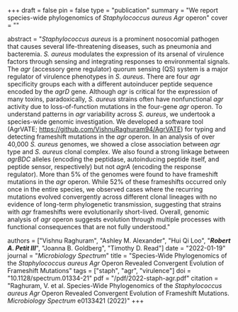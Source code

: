 +++
draft = false
pin = false
type = "publication"
summary = "We report species-wide phylogenomics of *Staphylococcus aureus Agr* operon"
cover = ""

abstract = "*Staphylococcus aureus* is a prominent nosocomial pathogen that causes several life-threatening diseases, such as pneumonia and bacteremia. *S. aureus* modulates the expression of its arsenal of virulence factors through sensing and integrating responses to environmental signals. The *agr* (accessory gene regulator) quorum sensing (QS) system is a major regulator of virulence phenotypes in *S. aureus*. There are four *agr* specificity groups each with a different autoinducer peptide sequence encoded by the *agrD* gene. Although *agr* is critical for the expression of many toxins, paradoxically, *S. aureus* strains often have nonfunctional *agr* activity due to loss-of-function mutations in the four-gene *agr* operon. To understand patterns in *agr* variability across *S. aureus*, we undertook a species-wide genomic investigation. We developed a software tool (AgrVATE; https://github.com/VishnuRaghuram94/AgrVATE) for typing and detecting frameshift mutations in the *agr* operon. In an analysis of over 40,000 *S. aureus* genomes, we showed a close association between *agr* type and *S. aureus* clonal complex. We also found a strong linkage between *agrBDC* alleles (encoding the peptidase, autoinducing peptide itself, and peptide sensor, respectively) but not *agrA* (encoding the response regulator). More than 5% of the genomes were found to have frameshift mutations in the *agr* operon. While 52% of these frameshifts occurred only once in the entire species, we observed cases where the recurring mutations evolved convergently across different clonal lineages with no evidence of long-term phylogenetic transmission, suggesting that strains with *agr* frameshifts were evolutionarily short-lived. Overall, genomic analysis of *agr* operon suggests evolution through multiple processes with functional consequences that are not fully understood."

authors = ["Vishnu Raghuram", "Ashley M. Alexander", "Hui Qi Loo", "***Robert A. Petit III***", "Joanna B. Goldberg", "Timothy D. Read"]
date = "2022-01-19"
journal = "*Microbiology Spectrum*"
title = "Species-Wide Phylogenomics of the *Staphylococcus aureus Agr* Operon Revealed Convergent Evolution of Frameshift Mutations"
tags =  ["staph", "agr", "virulence"]
doi = "10.1128/spectrum.01334-21"
pdf = "/pdf/2022-staph-agr.pdf"
citation = "Raghuram, V. et al. Species-Wide Phylogenomics of the *Staphylococcus aureus Agr* Operon Revealed Convergent Evolution of Frameshift Mutations. *Microbiology Spectrum* e0133421 (2022)"
+++
